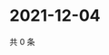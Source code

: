 # 2021-12-04

共 0 条

<!-- BEGIN WEIBO -->
<!-- 最后更新时间 Sat Dec 04 2021 11:15:08 GMT+0800 (China Standard Time) -->

<!-- END WEIBO -->
